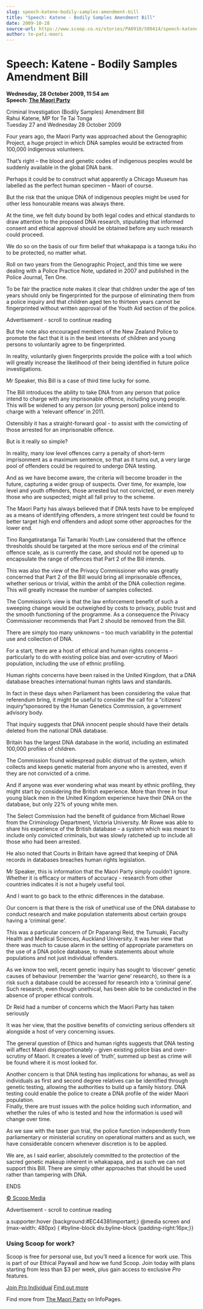 ```yaml
---
slug: speech-katene-bodily-samples-amendment-bill
title: "Speech: Katene - Bodily Samples Amendment Bill"
date: 2009-10-28
source-url: https://www.scoop.co.nz/stories/PA0910/S00414/speech-katene-bodily-samples-amendment-bill.htm
author: te-pati-maori
---
```

Speech: Katene - Bodily Samples Amendment Bill
==============================================

**Wednesday, 28 October 2009, 11:54 am**  
**Speech: [The Maori Party](https://info.scoop.co.nz/The_Maori_Party)**

Criminal Investigation (Bodily Samples) Amendment Bill  
Rahui Katene, MP for Te Tai Tonga  
Tuesday 27 and Wednesday 28 October 2009

Four years ago, the Maori Party was approached about the Genographic Project, a huge project in which DNA samples would be extracted from 100,000 indigenous volunteers.

That’s right – the blood and genetic codes of indigenous peoples would be suddenly available in the global DNA bank.

Perhaps it could be to construct what apparently a Chicago Museum has labelled as the perfect human specimen – Maori of course.

But the risk that the unique DNA of indigenous peoples might be used for other less honourable means was always there.

At the time, we felt duty bound by both legal codes and ethical standards to draw attention to the proposed DNA research, stipulating that informed consent and ethical approval should be obtained before any such research could proceed.

We do so on the basis of our firm belief that whakapapa is a taonga tuku iho to be protected, no matter what.

Roll on two years from the Genographic Project, and this time we were dealing with a Police Practice Note, updated in 2007 and published in the Police Journal, Ten One.

To be fair the practice note makes it clear that children under the age of ten years should only be fingerprinted for the purpose of eliminating them from a police inquiry and that children aged ten to thirteen years cannot be fingerprinted without written approval of the Youth Aid section of the police.

Advertisement - scroll to continue reading





But the note also encouraged members of the New Zealand Police to promote the fact that it is in the best interests of children and young persons to voluntarily agree to be fingerprinted.

In reality, voluntarily given fingerprints provide the police with a tool which will greatly increase the likelihood of their being identified in future police investigations.

Mr Speaker, this Bill is a case of third time lucky for some.

The Bill introduces the ability to take DNA from any person that police intend to charge with any imprisonable offence, including young people. This will be widened to any person (or young person) police intend to charge with a ‘relevant offence’ in 2011.

Ostensibly it has a straight-forward goal - to assist with the convicting of those arrested for an imprisonable offence.

But is it really so simple?

In reality, many low level offences carry a penalty of short-term imprisonment as a maximum sentence, so that as it turns out, a very large pool of offenders could be required to undergo DNA testing.

And as we have become aware, the criteria will become broader in the future, capturing a wider group of suspects. Over time, for example, low level and youth offenders, those arrested but not convicted, or even merely those who are suspected; might all fall privy to the scheme.

The Maori Party has always believed that if DNA tests have to be employed as a means of identifying offenders, a more stringent test could be found to better target high end offenders and adopt some other approaches for the lower end.

Tino Rangatiratanga Tai Tamariki Youth Law considered that the offence thresholds should be targeted at the more serious end of the criminal offence scale, as is currently the case, and should not be opened up to encapsulate the range of offences that Part 2 of the Bill intends.

This was also the view of the Privacy Commissioner who was greatly concerned that Part 2 of the Bill would bring all imprisonable offences, whether serious or trivial, within the ambit of the DNA collection regime. This will greatly increase the number of samples collected.

The Commission’s view is that the law enforcement benefit of such a sweeping change would be outweighed by costs to privacy, public trust and the smooth functioning of the programme. As a consequence the Privacy Commissioner recommends that Part 2 should be removed from the Bill.

There are simply too many unknowns – too much variability in the potential use and collection of DNA.

For a start, there are a host of ethical and human rights concerns –particularly to do with existing police bias and over-scrutiny of Maori population, including the use of ethnic profiling.

Human rights concerns have been raised in the United Kingdom, that a DNA database breaches international human rights laws and standards.

In fact in these days when Parliament has been considering the value that referendum bring, it might be useful to consider the call for a “citizens’ inquiry”sponsored by the Human Genetics Commission, a government advisory body.

That inquiry suggests that DNA innocent people should have their details deleted from the national DNA database.

Britain has the largest DNA database in the world, including an estimated 100,000 profiles of children.

The Commission found widespread public distrust of the system, which collects and keeps genetic material from anyone who is arrested, even if they are not convicted of a crime.

And if anyone was ever wondering what was meant by ethnic profiling, they might start by considering the British experience. More than three in four young black men in the United Kingdom experience have their DNA on the database, but only 22% of young white men.

The Select Commission had the benefit of guidance from Michael Rowe from the Criminology Department, Victoria University. Mr Rowe was able to share his experience of the British database – a system which was meant to include only convicted criminals, but was slowly ratcheted up to include all those who had been arrested.

He also noted that Courts in Britain have agreed that keeping of DNA records in databases breaches human rights legislation.

Mr Speaker, this is information that the Maori Party simply couldn’t ignore. Whether it is efficacy or matters of accuracy - research from other countries indicates it is not a hugely useful tool.

And I want to go back to the ethnic differences in the database.

Our concern is that there is the risk of unethical use of the DNA database to conduct research and make population statements about certain groups having a ‘criminal gene’.

This was a particular concern of Dr Paparangi Reid, the Tumuaki, Faculty Health and Medical Sciences, Auckland University. It was her view that there was much to cause alarm in the setting of appropriate parameters on the use of a DNA police database, to make statements about whole populations and not just individual offenders.

As we know too well, recent genetic inquiry has sought to ‘discover’ genetic causes of behaviour (remember the ‘warrior gene’ research), so there is a risk such a database could be accessed for research into a ‘criminal gene’. Such research, even though unethical, has been able to be conducted in the absence of proper ethical controls.

Dr Reid had a number of concerns which the Maori Party has taken seriously

It was her view, that the positive benefits of convicting serious offenders sit alongside a host of very concerning issues.

The general question of Ethics and human rights suggests that DNA testing will affect Maori disproportionately – given existing police bias and over-scrutiny of Maori. It creates a level of ‘truth’, summed up best as crime will be found where it is most looked for.

Another concern is that DNA testing has implications for whanau, as well as individuals as first and second degree relatives can be identified through genetic testing, allowing the authorities to build up a family history. DNA testing could enable the police to create a DNA profile of the wider Maori population.  
Finally, there are trust issues with the police holding such information, and whether the rules of who is tested and how the information is used will change over time.

As we saw with the taser gun trial, the police function independently from parliamentary or ministerial scrutiny on operational matters and as such, we have considerable concern whenever discretion is to be applied.

We are, as I said earlier, absolutely committed to the protection of the sacred genetic makeup inherent in whakapapa, and as such we can not support this Bill. There are simply other approaches that should be used rather than tampering with DNA.

ENDS

[© Scoop Media](http://www.scoop.co.nz/about/terms.html)  

Advertisement - scroll to continue reading



a.supporter:hover {background:#EC4438!important;} @media screen and (max-width: 480px) { #byline-block div.byline-block {padding-right:16px;}}

### Using Scoop for work?

Scoop is free for personal use, but you’ll need a licence for work use. This is part of our Ethical Paywall and how we fund Scoop. Join today with plans starting from less than $3 per week, plus gain access to exclusive _Pro_ features.  
  
[Join Pro Individual](https://pro.scoop.co.nz/Individual/?from=ProIn24) [Find out more](https://pro.scoop.co.nz/using-scoop-for-work/?from=ProIn24)

Find more from [The Maori Party](https://info.scoop.co.nz/The_Maori_Party) on InfoPages.